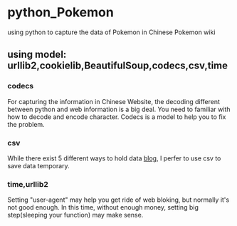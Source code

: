 # python_Pokemon
using python to capture the data of Pokemon in Chinese Pokemon wiki
## using model: urllib2,cookielib,BeautifulSoup,codecs,csv,time
### codecs
For capturing the information in Chinese Website, the decoding different between python and web information is a big deal. You need to familiar with how to decode and encode character.
Codecs is a model to help you to fix the problem.
### csv
While there exist 5 different ways to hold data [blog](https://blog.csdn.net/weixin_39198406/article/details/78231430), I perfer to use csv to save data temporary.
### time,urllib2
Setting "user-agent" may help you get ride of web bloking, but normally it's not good enough. In this time, without enough money, setting big step(sleeping your function) may make sense.
